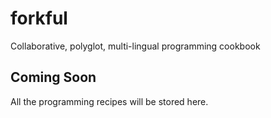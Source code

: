 # forkful
Collaborative, polyglot, multi-lingual programming cookbook

## Coming Soon
All the programming recipes will be stored here.
